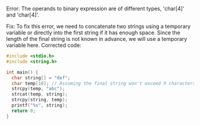 Error: The operands to binary expression are of different types, 'char[4]' and 'char[4]'.

Fix: To fix this error, we need to concatenate two strings using a temporary variable or directly into the first string if it has enough space. Since the length of the final string is not known in advance, we will use a temporary variable here.
Corrected code:
```c
#include <stdio.h>
#include <string.h>

int main() {
  char string[] = "def";
  char temp[10]; // Assuming the final string won't exceed 9 characters
  strcpy(temp, "abc");
  strcat(temp, string);
  strcpy(string, temp);
  printf("%s", string);
  return 0;
}
```
